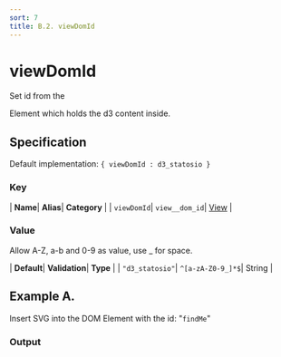 ```yaml
---
sort: 7
title: B.2. viewDomId
---
```

# viewDomId

Set id from the <div> Element which holds the d3 content inside.


## Specification

Default implementation: ```{ viewDomId : d3_statosio }```

### Key

| **Name**| **Alias**| **Category** |
| ```viewDomId```| ```view__dom_id```| [View](../options/#view) |

### Value

Allow A-Z, a-b and 0-9 as value, use _ for space.

| **Default**| **Validation**| **Type** |
| ```"d3_statosio"```| ```^[a-zA-Z0-9_]*$```| String |



## Example A.

Insert SVG into the DOM Element with the id: "```findMe```"

### Output

  <div id="a">
      <script> 
          d3.statosio( 
    file, 
    "domain", 
    [ "mobile" ], 
    { "viewDomId" : "findMe", "view__dom_id" : "a" }
)

      </script>
  </div>

Open output in a [blank window](../sources/viewDomId--example-a.html){:target="_self"}. 
Download examples [as zip](../sources/viewDomId.zip){:target="_blank"}. 

### Parameters

This dataset shows the mobile google pagerank performance score for a certain website.

| | **Value** | **Type** |
|------:|:------|:------|
| **Source** | ["../data/performance.json"](../data/performance.json) | String |
| **X** | ```"domain"``` | String |
| **Y** | ```[ "mobile" ]``` | Array |
| **Options** | ```{ "viewDomId" : "findMe" }``` | Object |


### Source Code

* Invoke Function

```javascript
d3.statosio( 
    file, 
    "domain", 
    [ "mobile" ], 
    { "viewDomId" : "findMe" }
)
```

* HTML Implementation

```html
<!DOCTYPE html>
<head>
    <title>d3.statosio - viewDomId</title>
    <meta content="text/html;charset=utf-8" http-equiv="Content-Type">
    <meta content="utf-8" http-equiv="encoding">
    <script src="https://cdnjs.cloudflare.com/ajax/libs/d3/6.2.0/d3.js"></script>
    <script src="../libs/statosio.js"></script>
</head>
<body>
    <script>
        d3.json( "../data/performance.json" )
            .then( ( file ) => {
                d3.statosio( 
                    file, 
                    "domain", 
                    [ "mobile" ], 
                    { "viewDomId" : "findMe" }
                )
            } )
    </script>
</body>
```
